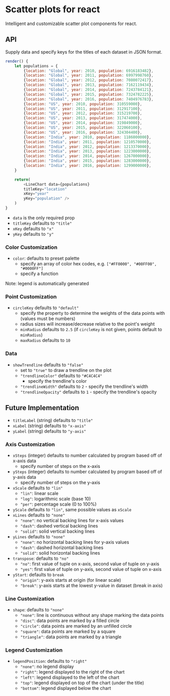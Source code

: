 # Scatter plots for react
Intelligent and customizable scatter plot components for react.

## API
Supply data and specify keys for the titles of each dataset in JSON format.

```javascript
render() {
	let populations = {
		{location: "Global", year: 2010, population: 6916183482},
		{location: "Global", year: 2011, population: 6997998760},
		{location: "Global", year: 2012, population: 7080072417},
		{location: "Global", year: 2013, population: 7162119434},
		{location: "Global", year: 2014, population: 7243784121},
		{location: "Global", year: 2015, population: 7324782225},
		{location: "Global", year: 2016, population: 7404976783},
		{location: "US", year: 2010, population: 310559000},
		{location: "US", year: 2011, population: 312917100},
		{location: "US", year: 2012, population: 315219700},
		{location: "US", year: 2013, population: 317474000},
		{location: "US", year: 2014, population: 319849000},
		{location: "US", year: 2015, population: 322060100},
		{location: "US", year: 2016, population: 324304400},
		{location: "India", year: 2010, population: 1186000000},
		{location: "India", year: 2011, population: 1210570000},
		{location: "India", year: 2012, population: 1213370000},
		{location: "India", year: 2013, population: 1223000000},
		{location: "India", year: 2014, population: 1267000000},
		{location: "India", year: 2015, population: 1283000000},
		{location: "India", year: 2016, population: 1299000000},
	}

	return(
		<LineChart data={populations}
		titleKey="location"
		xKey="year"
		yKey="population" />
	)
}
```

- `data` is the only required prop
- `titleKey` defaults to `"title"`
- `xKey` defaults to `"x"`
- `yKey` defaults to `"y"`

### Color Customization
- `color`: defaults to preset palette
	- specify an array of color hex codes, e.g. `["#FF0000", "#00FF00", "#0000FF"]`
	- specify a function

Note: legend is automatically generated

### Point Customization
- `circleKey` defaults to `"default"`
 	- specify the property to determine the weights of the data points with (values must be numbers)
	- radius sizes will increase/decrease relative to the point's weight
	- `minRadius` defaults to `2.5` (if `circleKey` is not given, points default to `minRadius`)
	- `maxRadius` defaults to `10`

### Data
- `showTrendline` defaults to `"false"`
	- set to `"true"` to draw a trendline on the plot
	- `"trendlineColor"` defaults to `"#C4C4C4"`
		- specify the trendline's color
  - `"trendlineWidth"` defaults to `2`
		- specify the trendline's width
  - `"trendlineOpacity"` defaults to `1`
		- specify the trendline's opacity

## Future Implementation

- `titleLabel` (string) defaults to `"title"`
- `xLabel` (string) defaults to `"x-axis"`
- `yLabel` (string) defaults to `"y-axis"`

### Axis Customization
- `xSteps` (integer) defaults to number calculated by program based off of x-axis data
	- specify number of steps on the x-axis
- `ySteps` (integer) defaults to number calculated by program based off of y-axis data
	- specify number of steps on the y-axis
- `xScale` defaults to `"lin"`
	- `"lin"`: linear scale
	- `"log"`: logarithmic scale (base 10)
	- `"per"`: percentage scale (0 to 100%)
- `yScale` defaults to `"lin"`, same possible values as `xScale`
- `xLines` defaults to `"none"`
	- `"none"`: no vertical backing lines for x-axis values
	- `"dash"`: dashed vertical backing lines
	- `"solid"`: solid vertical backing lines
- `yLines` defaults to `"none"`
	- `"none"`: no horizontal backing lines for y-axis values
	- `"dash"`: dashed horizontal backing lines
	- `"solid"`: solid horizontal backing lines
- `transpose`: defaults to `"no"`
	- `"no"`: first value of tuple on x-axis, second value of tuple on y-axis
	- `"yes"`: first value of tuple on y-axis, second value of tuple on x-axis
- `yStart`: defaults to `break`
	- `"origin"`: y-axis starts at origin (for linear scale)
	- `"break"`: y-axis starts at the lowest y-value in dataset (break in axis)

### Line Customization
- `shape`: defaults to `"none"`
	- `"none"`: line is continuous without any shape marking the data points
	- `"disc"`: data points are marked by a filled circle
	- `"circle"`: data points are marked by an unfilled circle
	- `"square"`: data points are marked by a square
	- `"triangle"`: data points are marked by a triangle

### Legend Customization
- `legendPosition`: defaults to `"right"`
	- `"none"`: no legend display
	- `"right"`: legend displayed to the right of the chart
	- `"left"`: legend displayed to the left of the chart
	- `"top"`: legend displayed on top of the chart (under the title)
	- `"bottom"`: legend displayed below the chart
